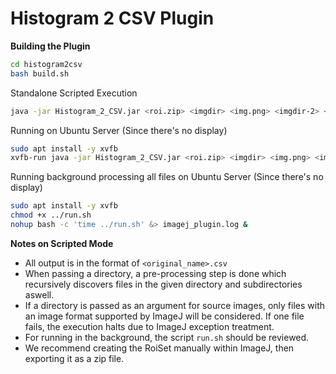 # Histogram 2 CSV Plugin

**Building the Plugin**

```sh
cd histogram2csv
bash build.sh
```

Standalone Scripted Execution 

```sh
java -jar Histogram_2_CSV.jar <roi.zip> <imgdir> <img.png> <imgdir-2> <optional-output-dir>
```

Running on Ubuntu Server (Since there's no display)

```sh
sudo apt install -y xvfb
xvfb-run java -jar Histogram_2_CSV.jar <roi.zip> <imgdir> <img.png> <imgdir-2> <optional-output-dir>
```

Running background processing all files on Ubuntu Server (Since there's no display)
```sh
sudo apt install -y xvfb
chmod +x ../run.sh
nohup bash -c 'time ../run.sh' &> imagej_plugin.log &
```

**Notes on Scripted Mode**

- All output is in the format of `<original_name>.csv`
- When passing a directory, a pre-processing step is done which recursively discovers files in the given directory and subdirectories aswell.
- If a directory is passed as an argument for source images, only files with an image format supported by ImageJ will be considered. If one file fails, the execution halts due to ImageJ exception treatment.
- For running in the background, the script `run.sh` should be reviewed.
- We recommend creating the RoiSet manually within ImageJ, then exporting it as a zip file.
